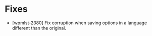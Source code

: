 # Fixes
* [wpmlst-2380] Fix corruption when saving options in a language different than the original.